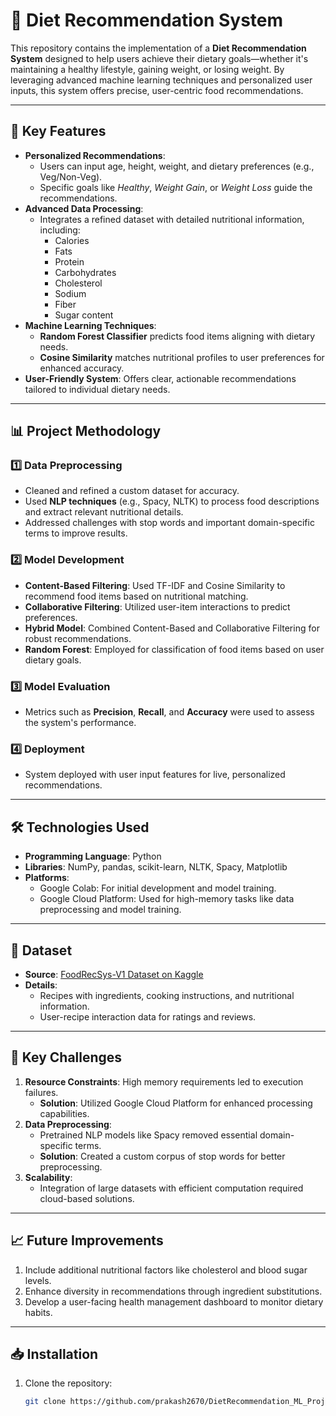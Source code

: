 # 🍎 **Diet Recommendation System**

This repository contains the implementation of a **Diet Recommendation System** designed to help users achieve their dietary goals—whether it's maintaining a healthy lifestyle, gaining weight, or losing weight. By leveraging advanced machine learning techniques and personalized user inputs, this system offers precise, user-centric food recommendations.

---

## 🚀 **Key Features**
- **Personalized Recommendations**: 
   - Users can input age, height, weight, and dietary preferences (e.g., Veg/Non-Veg).
   - Specific goals like *Healthy*, *Weight Gain*, or *Weight Loss* guide the recommendations.
- **Advanced Data Processing**: 
   - Integrates a refined dataset with detailed nutritional information, including:
     - Calories
     - Fats
     - Protein
     - Carbohydrates
     - Cholesterol
     - Sodium
     - Fiber
     - Sugar content
- **Machine Learning Techniques**: 
   - **Random Forest Classifier** predicts food items aligning with dietary needs.
   - **Cosine Similarity** matches nutritional profiles to user preferences for enhanced accuracy.
- **User-Friendly System**: Offers clear, actionable recommendations tailored to individual dietary needs.

---

## 📊 **Project Methodology**

### 1️⃣ **Data Preprocessing**
- Cleaned and refined a custom dataset for accuracy.
- Used **NLP techniques** (e.g., Spacy, NLTK) to process food descriptions and extract relevant nutritional details.
- Addressed challenges with stop words and important domain-specific terms to improve results.

### 2️⃣ **Model Development**
- **Content-Based Filtering**: Used TF-IDF and Cosine Similarity to recommend food items based on nutritional matching.
- **Collaborative Filtering**: Utilized user-item interactions to predict preferences.
- **Hybrid Model**: Combined Content-Based and Collaborative Filtering for robust recommendations.
- **Random Forest**: Employed for classification of food items based on user dietary goals.

### 3️⃣ **Model Evaluation**
- Metrics such as **Precision**, **Recall**, and **Accuracy** were used to assess the system's performance.

### 4️⃣ **Deployment**
- System deployed with user input features for live, personalized recommendations.

---

## 🛠 **Technologies Used**
- **Programming Language**: Python
- **Libraries**: NumPy, pandas, scikit-learn, NLTK, Spacy, Matplotlib
- **Platforms**:
   - Google Colab: For initial development and model training.
   - Google Cloud Platform: Used for high-memory tasks like data preprocessing and model training.

---

## 📂 **Dataset**
- **Source**: [FoodRecSys-V1 Dataset on Kaggle](https://www.kaggle.com/datasets/elisaxxygao/foodrecsysv1)
- **Details**:
  - Recipes with ingredients, cooking instructions, and nutritional information.
  - User-recipe interaction data for ratings and reviews.

---

## 🔑 **Key Challenges**
1. **Resource Constraints**: High memory requirements led to execution failures. 
   - **Solution**: Utilized Google Cloud Platform for enhanced processing capabilities.
2. **Data Preprocessing**:
   - Pretrained NLP models like Spacy removed essential domain-specific terms. 
   - **Solution**: Created a custom corpus of stop words for better preprocessing.
3. **Scalability**:
   - Integration of large datasets with efficient computation required cloud-based solutions.

---

## 📈 **Future Improvements**
1. Include additional nutritional factors like cholesterol and blood sugar levels.
2. Enhance diversity in recommendations through ingredient substitutions.
3. Develop a user-facing health management dashboard to monitor dietary habits.

---

## 📥 **Installation**

1. Clone the repository:
   ```bash
   git clone https://github.com/prakash2670/DietRecommendation_ML_Project.git
